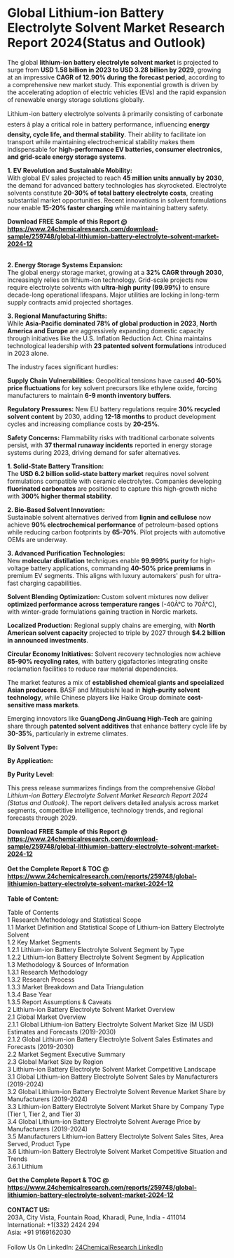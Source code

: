 <h1>Global Lithium-ion Battery Electrolyte Solvent Market Research Report 2024(Status and Outlook)</h1><p>The global <strong>lithium-ion battery electrolyte solvent market</strong> is projected to surge from <strong>USD 1.58 billion in 2023 to USD 3.28 billion by 2029</strong>, growing at an impressive <strong>CAGR of 12.90% during the forecast period</strong>, according to a comprehensive new market study. This exponential growth is driven by the accelerating adoption of electric vehicles (EVs) and the rapid expansion of renewable energy storage solutions globally.</p><p>Lithium-ion battery electrolyte solvents â primarily consisting of carbonate esters â play a critical role in battery performance, influencing <strong>energy density, cycle life, and thermal stability</strong>. Their ability to facilitate ion transport while maintaining electrochemical stability makes them indispensable for <strong>high-performance EV batteries, consumer electronics, and grid-scale energy storage systems</strong>.</p><p><strong>1. EV Revolution and Sustainable Mobility:</strong><br>
With global EV sales projected to reach <strong>45 million units annually by 2030</strong>, the demand for advanced battery technologies has skyrocketed. Electrolyte solvents constitute <strong>20-30% of total battery electrolyte costs</strong>, creating substantial market opportunities. Recent innovations in solvent formulations now enable <strong>15-20% faster charging</strong> while maintaining battery safety.</p><div><b>Download FREE Sample of this Report @ 
            <a href="https://www.24chemicalresearch.com/download-sample/259748/global-lithiumion-battery-electrolyte-solvent-market-2024-12">
            https://www.24chemicalresearch.com/download-sample/259748/global-lithiumion-battery-electrolyte-solvent-market-2024-12</a></b></div><br><p><strong>2. Energy Storage Systems Expansion:</strong><br>
The global energy storage market, growing at a <strong>32% CAGR through 2030</strong>, increasingly relies on lithium-ion technology. Grid-scale projects now require electrolyte solvents with <strong>ultra-high purity (99.99%)</strong> to ensure decade-long operational lifespans. Major utilities are locking in long-term supply contracts amid projected shortages.</p><p><strong>3. Regional Manufacturing Shifts:</strong><br>
While <strong>Asia-Pacific dominated 78% of global production in 2023</strong>, <strong>North America and Europe</strong> are aggressively expanding domestic capacity through initiatives like the U.S. Inflation Reduction Act. China maintains technological leadership with <strong>23 patented solvent formulations</strong> introduced in 2023 alone.</p><p>The industry faces significant hurdles:</p><p><strong>Supply Chain Vulnerabilities:</strong> Geopolitical tensions have caused <strong>40-50% price fluctuations</strong> for key solvent precursors like ethylene oxide, forcing manufacturers to maintain <strong>6-9 month inventory buffers</strong>.</p><p><strong>Regulatory Pressures:</strong> New EU battery regulations require <strong>30% recycled solvent content</strong> by 2030, adding <strong>12-18 months</strong> to product development cycles and increasing compliance costs by <strong>20-25%</strong>.</p><p><strong>Safety Concerns:</strong> Flammability risks with traditional carbonate solvents persist, with <strong>37 thermal runaway incidents</strong> reported in energy storage systems during 2023, driving demand for safer alternatives.</p><p><strong>1. Solid-State Battery Transition:</strong><br>
The <strong>USD 6.2 billion solid-state battery market</strong> requires novel solvent formulations compatible with ceramic electrolytes. Companies developing <strong>fluorinated carbonates</strong> are positioned to capture this high-growth niche with <strong>300% higher thermal stability</strong>.</p><p><strong>2. Bio-Based Solvent Innovation:</strong><br>
Sustainable solvent alternatives derived from <strong>lignin and cellulose</strong> now achieve <strong>90% electrochemical performance</strong> of petroleum-based options while reducing carbon footprints by <strong>65-70%</strong>. Pilot projects with automotive OEMs are underway.</p><p><strong>3. Advanced Purification Technologies:</strong><br>
New <strong>molecular distillation</strong> techniques enable <strong>99.999% purity</strong> for high-voltage battery applications, commanding <strong>40-50% price premiums</strong> in premium EV segments. This aligns with luxury automakers' push for ultra-fast charging capabilities.</p><p><strong>Solvent Blending Optimization:</strong> Custom solvent mixtures now deliver <strong>optimized performance across temperature ranges</strong> (-40Â°C to 70Â°C), with winter-grade formulations gaining traction in Nordic markets.</p><p><strong>Localized Production:</strong> Regional supply chains are emerging, with <strong>North American solvent capacity</strong> projected to triple by 2027 through <strong>$4.2 billion in announced investments</strong>.</p><p><strong>Circular Economy Initiatives:</strong> Solvent recovery technologies now achieve <strong>85-90% recycling rates</strong>, with battery gigafactories integrating onsite reclamation facilities to reduce raw material dependencies.</p><p>The market features a mix of <strong>established chemical giants and specialized Asian producers</strong>. BASF and Mitsubishi lead in <strong>high-purity solvent technology</strong>, while Chinese players like Haike Group dominate <strong>cost-sensitive mass markets</strong>.</p><p>Emerging innovators like <strong>GuangDong JinGuang High-Tech</strong> are gaining share through <strong>patented solvent additives</strong> that enhance battery cycle life by <strong>30-35%</strong>, particularly in extreme climates.</p><p><strong>By Solvent Type:</strong></p><p><strong>By Application:</strong></p><p><strong>By Purity Level:</strong></p><p>This press release summarizes findings from the comprehensive <em>Global Lithium-ion Battery Electrolyte Solvent Market Research Report 2024 (Status and Outlook)</em>. The report delivers detailed analysis across market segments, competitive intelligence, technology trends, and regional forecasts through 2029.</p><div><b>Download FREE Sample of this Report @ 
            <a href="https://www.24chemicalresearch.com/download-sample/259748/global-lithiumion-battery-electrolyte-solvent-market-2024-12">
            https://www.24chemicalresearch.com/download-sample/259748/global-lithiumion-battery-electrolyte-solvent-market-2024-12</a></b></div><br><div><b>Get the Complete Report & TOC @ 
            <a href="https://www.24chemicalresearch.com/reports/259748/global-lithiumion-battery-electrolyte-solvent-market-2024-12">
            https://www.24chemicalresearch.com/reports/259748/global-lithiumion-battery-electrolyte-solvent-market-2024-12</a></b></div><br>
            <b>Table of Content:</b><p>Table of Contents<br />
1 Research Methodology and Statistical Scope<br />
1.1 Market Definition and Statistical Scope of Lithium-ion Battery Electrolyte Solvent<br />
1.2 Key Market Segments<br />
1.2.1 Lithium-ion Battery Electrolyte Solvent Segment by Type<br />
1.2.2 Lithium-ion Battery Electrolyte Solvent Segment by Application<br />
1.3 Methodology & Sources of Information<br />
1.3.1 Research Methodology<br />
1.3.2 Research Process<br />
1.3.3 Market Breakdown and Data Triangulation<br />
1.3.4 Base Year<br />
1.3.5 Report Assumptions & Caveats<br />
2 Lithium-ion Battery Electrolyte Solvent Market Overview<br />
2.1 Global Market Overview<br />
2.1.1 Global Lithium-ion Battery Electrolyte Solvent Market Size (M USD) Estimates and Forecasts (2019-2030)<br />
2.1.2 Global Lithium-ion Battery Electrolyte Solvent Sales Estimates and Forecasts (2019-2030)<br />
2.2 Market Segment Executive Summary<br />
2.3 Global Market Size by Region<br />
3 Lithium-ion Battery Electrolyte Solvent Market Competitive Landscape<br />
3.1 Global Lithium-ion Battery Electrolyte Solvent Sales by Manufacturers (2019-2024)<br />
3.2 Global Lithium-ion Battery Electrolyte Solvent Revenue Market Share by Manufacturers (2019-2024)<br />
3.3 Lithium-ion Battery Electrolyte Solvent Market Share by Company Type (Tier 1, Tier 2, and Tier 3)<br />
3.4 Global Lithium-ion Battery Electrolyte Solvent Average Price by Manufacturers (2019-2024)<br />
3.5 Manufacturers Lithium-ion Battery Electrolyte Solvent Sales Sites, Area Served, Product Type<br />
3.6 Lithium-ion Battery Electrolyte Solvent Market Competitive Situation and Trends<br />
3.6.1 Lithium</p><div><b>Get the Complete Report & TOC @ 
            <a href="https://www.24chemicalresearch.com/reports/259748/global-lithiumion-battery-electrolyte-solvent-market-2024-12">
            https://www.24chemicalresearch.com/reports/259748/global-lithiumion-battery-electrolyte-solvent-market-2024-12</a></b></div><br><b>CONTACT US:</b><br>
            203A, City Vista, Fountain Road, Kharadi, Pune, India - 411014<br>
            International: +1(332) 2424 294<br>
            Asia: +91 9169162030 <br><br>
            Follow Us On LinkedIn: <a href="https://www.linkedin.com/company/24chemicalresearch/">24ChemicalResearch LinkedIn</a>